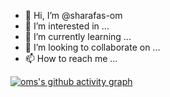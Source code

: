 - 👋 Hi, I’m @sharafas-om
- 👀 I’m interested in ...
- 🌱 I’m currently learning ...
- 💞️ I’m looking to collaborate on ...
- 📫 How to reach me ...

<!---
sharafas-om/sharafas-om is a ✨ special ✨ repository because its `README.md` (this file) appears on your GitHub profile.
You can click the Preview link to take a look at your changes.
--->

[![oms's github activity graph](https://activity-graph.herokuapp.com/graph?username=sharafas-om&theme=dracula)](https://github.com/sharafas-om/sharafas-om)
